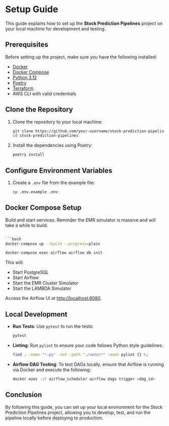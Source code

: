 # Setup Guide

This guide explains how to set up the **Stock Prediction Pipelines** project on your local machine for development and testing.

## Prerequisites

Before setting up the project, make sure you have the following installed:

- [Docker](https://www.docker.com/get-started)
- [Docker Compose](https://docs.docker.com/compose/install/)
- [Python 3.12](https://www.python.org/downloads/)
- [Poetry](https://python-poetry.org/docs/#installation)
- [Terraform](https://www.terraform.io/downloads)
- AWS CLI with valid credentials

## Clone the Repository

1. Clone the repository to your local machine:

   ```bash
   git clone https://github.com/your-username/stock-prediction-pipelines.git
   cd stock-prediction-pipelines
   ```

2. Install the dependencies using Poetry:

   ```bash
   poetry install
   ```

## Configure Environment Variables

1. Create a `.env` file from the example file:

   ```bash
   cp .env.example .env
   ```

## Docker Compose Setup

Build and start services. Reminder the EMR simulator is massive and will take a while to build. 

```bash

```bash
docker-compose up --build --progress=plain

docker-compose exec airflow airflow db init
```

This will:

- Start PostgreSQL
- Start Airflow
- Start the EMR Cluster Simulator
- Start the LAMBDA Simulator 

Access the Airflow UI at [http://localhost:8080](http://localhost:8080).

## Local Development

- **Run Tests**: Use `pytest` to run the tests:

  ```bash
  pytest
  ```

- **Linting**: Run `pylint` to ensure your code follows Python style guidelines:

  ```bash
  find . -name "*.py" -not -path "./venv/*" -exec pylint {} \;
  ```

- **Airflow DAG Testing**: To test DAGs locally, ensure that Airflow is running via Docker and execute the following:

  ```bash
  docker exec -it airflow_scheduler airflow dags trigger <dag_id>
  ```

## Conclusion

By following this guide, you can set up your local environment for the Stock Prediction Pipelines project, allowing you to develop, test, and run the pipeline locally before deploying to production.